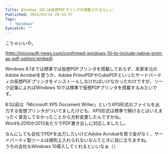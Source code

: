 ```yaml
---
Title: Windows 10には仮想PDFプリンタが搭載されるらしい
Published: 2015/03/14 20:33:57
Tags:
  - "Windows"
Eyecatch: ""
---
```

こりゃいいや。  

[http://microsoft-news.com/confirmed-windows-10-to-include-native-print-as-pdf-option/:embed]

Windows 8.1までは標準では仮想PDFプリンタを搭載しておらず、本家本元のAdobe Acrobatを買うか、Adobe PrimoPDFやCubePDFといったサードパーティの仮想PDFプリンタをインストールしなければいけなかったわけですが、リーク記事によればWindows 10では標準で仮想PDFプリンタを搭載するみたいです。  

8.1以前は「Microsoft XPS Document Writer」というXPS形式のファイルを出力する仮想プリンタがついてましたけども、XPS形式は標準で開けるとはいえまったく普及してなかったことから方針変更したんですかね。  
Wordも2010か2013あたりでPDF書き出しに対応しましたし。  

なんにしても会社でPDFを出力したいけどAdobe Acrobatを買う金がなく、サードパーティ製ツールは規則上入れられないなんてときに役に立ちますね。  
うちの会社もWindows 10導入してくれるといいなぁ（（